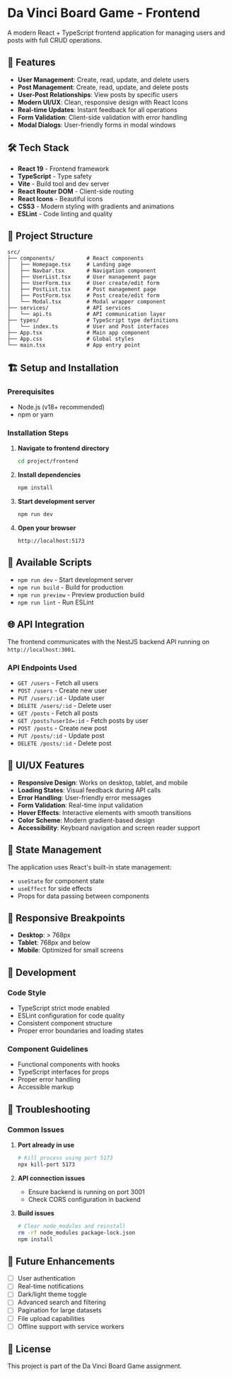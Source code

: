 # Da Vinci Board Game - Frontend

A modern React + TypeScript frontend application for managing users and posts with full CRUD operations.

## 🚀 Features

- **User Management**: Create, read, update, and delete users
- **Post Management**: Create, read, update, and delete posts  
- **User-Post Relationships**: View posts by specific users
- **Modern UI/UX**: Clean, responsive design with React Icons
- **Real-time Updates**: Instant feedback for all operations
- **Form Validation**: Client-side validation with error handling
- **Modal Dialogs**: User-friendly forms in modal windows

## 🛠 Tech Stack

- **React 19** - Frontend framework
- **TypeScript** - Type safety
- **Vite** - Build tool and dev server
- **React Router DOM** - Client-side routing
- **React Icons** - Beautiful icons
- **CSS3** - Modern styling with gradients and animations
- **ESLint** - Code linting and quality

## 📁 Project Structure

```
src/
├── components/          # React components
│   ├── Homepage.tsx     # Landing page
│   ├── Navbar.tsx       # Navigation component
│   ├── UserList.tsx     # User management page
│   ├── UserForm.tsx     # User create/edit form
│   ├── PostList.tsx     # Post management page
│   ├── PostForm.tsx     # Post create/edit form
│   └── Modal.tsx        # Modal wrapper component
├── services/            # API services
│   └── api.ts           # API communication layer
├── types/               # TypeScript type definitions
│   └── index.ts         # User and Post interfaces
├── App.tsx              # Main app component
├── App.css              # Global styles
└── main.tsx             # App entry point
```

## 🏗 Setup and Installation

### Prerequisites

- Node.js (v18+ recommended)
- npm or yarn

### Installation Steps

1. **Navigate to frontend directory**
   ```bash
   cd project/frontend
   ```

2. **Install dependencies**
   ```bash
   npm install
   ```

3. **Start development server**
   ```bash
   npm run dev
   ```

4. **Open your browser**
   ```
   http://localhost:5173
   ```

## 🔧 Available Scripts

- `npm run dev` - Start development server
- `npm run build` - Build for production
- `npm run preview` - Preview production build
- `npm run lint` - Run ESLint

## 🌐 API Integration

The frontend communicates with the NestJS backend API running on `http://localhost:3001`.

### API Endpoints Used

- `GET /users` - Fetch all users
- `POST /users` - Create new user
- `PUT /users/:id` - Update user
- `DELETE /users/:id` - Delete user
- `GET /posts` - Fetch all posts
- `GET /posts?userId=:id` - Fetch posts by user
- `POST /posts` - Create new post
- `PUT /posts/:id` - Update post
- `DELETE /posts/:id` - Delete post

## 🎨 UI/UX Features

- **Responsive Design**: Works on desktop, tablet, and mobile
- **Loading States**: Visual feedback during API calls
- **Error Handling**: User-friendly error messages
- **Form Validation**: Real-time input validation
- **Hover Effects**: Interactive elements with smooth transitions
- **Color Scheme**: Modern gradient-based design
- **Accessibility**: Keyboard navigation and screen reader support

## 🔄 State Management

The application uses React's built-in state management:
- `useState` for component state
- `useEffect` for side effects
- Props for data passing between components

## 📱 Responsive Breakpoints

- **Desktop**: > 768px
- **Tablet**: 768px and below
- **Mobile**: Optimized for small screens

## 🚦 Development

### Code Style

- TypeScript strict mode enabled
- ESLint configuration for code quality
- Consistent component structure
- Proper error boundaries and loading states

### Component Guidelines

- Functional components with hooks
- TypeScript interfaces for props
- Proper error handling
- Accessible markup

## 🐛 Troubleshooting

### Common Issues

1. **Port already in use**
   ```bash
   # Kill process using port 5173
   npx kill-port 5173
   ```

2. **API connection issues**
   - Ensure backend is running on port 3001
   - Check CORS configuration in backend

3. **Build issues**
   ```bash
   # Clear node_modules and reinstall
   rm -rf node_modules package-lock.json
   npm install
   ```

## 🔮 Future Enhancements

- [ ] User authentication
- [ ] Real-time notifications
- [ ] Dark/light theme toggle
- [ ] Advanced search and filtering
- [ ] Pagination for large datasets
- [ ] File upload capabilities
- [ ] Offline support with service workers

## 📄 License

This project is part of the Da Vinci Board Game assignment.

